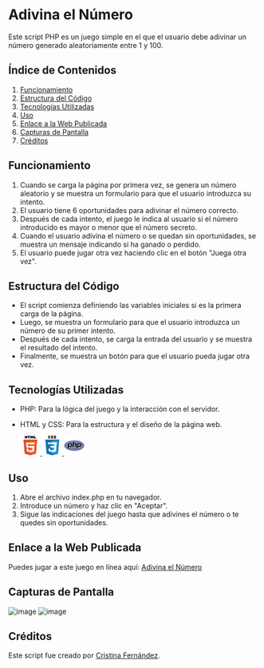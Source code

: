 # Adivina el Número

Este script PHP es un juego simple en el que el usuario debe adivinar un número generado aleatoriamente entre 1 y 100.

## Índice de Contenidos
1. [Funcionamiento](#funcionamiento)
2. [Estructura del Código](#estructura-del-código)
3. [Tecnologías Utilizadas](#tecnologías-utilizadas)
4. [Uso](#uso)
5. [Enlace a la Web Publicada](#enlace-a-la-web-publicada)
6. [Capturas de Pantalla](#capturas-de-pantalla)
7. [Créditos](#créditos)

## Funcionamiento

1. Cuando se carga la página por primera vez, se genera un número aleatorio y se muestra un formulario para que el usuario introduzca su intento.
2. El usuario tiene 6 oportunidades para adivinar el número correcto.
3. Después de cada intento, el juego le indica al usuario si el número introducido es mayor o menor que el número secreto.
4. Cuando el usuario adivina el número o se quedan sin oportunidades, se muestra un mensaje indicando si ha ganado o perdido.
5. El usuario puede jugar otra vez haciendo clic en el botón "Juega otra vez".

## Estructura del Código

- El script comienza definiendo las variables iniciales si es la primera carga de la página.
- Luego, se muestra un formulario para que el usuario introduzca un número de su primer intento.
- Después de cada intento, se carga la entrada del usuario y se muestra el resultado del intento.
- Finalmente, se muestra un botón para que el usuario pueda jugar otra vez.

## Tecnologías Utilizadas

- PHP: Para la lógica del juego y la interacción con el servidor.
- HTML y CSS: Para la estructura y el diseño de la página web.

  <a href="https://www.w3.org/html/" target="_blank" rel="noreferrer"> <img src="https://raw.githubusercontent.com/devicons/devicon/master/icons/html5/html5-original-wordmark.svg" alt="HTML5" width="40" height="40"/> </a>
  <a href="https://www.w3schools.com/css/" target="_blank" rel="noreferrer"> <img src="https://raw.githubusercontent.com/devicons/devicon/master/icons/css3/css3-original-wordmark.svg" alt="CSS3" width="40" height="40"/> </a>
  <a href="https://www.php.net" target="_blank" rel="noreferrer"> <img src="https://raw.githubusercontent.com/devicons/devicon/master/icons/php/php-original.svg" alt="PHP" width="40" height="40"/> </a>

## Uso

1. Abre el archivo index.php en tu navegador.
2. Introduce un número y haz clic en "Aceptar".
3. Sigue las indicaciones del juego hasta que adivines el número o te quedes sin oportunidades.

## Enlace a la Web Publicada

Puedes jugar a este juego en línea aquí: [Adivina el Número](https://cristinafernandezfernandez.000webhostapp.com/adivina_numero/index.php)

## Capturas de Pantalla
![image](https://github.com/CristinaFdezFdez/adivina-el-numero/assets/155740893/d4566545-78d5-46cc-9406-49c1c212b2a0)
![image](https://github.com/CristinaFdezFdez/adivina-el-numero/assets/155740893/fc77b80d-d563-42b4-a6d8-ef7b3bfb6514)

## Créditos

Este script fue creado por [Cristina Fernández](https://github.com/CristinaFdezFdez/).

